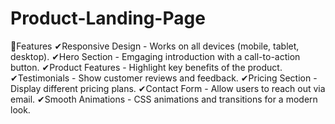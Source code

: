 # Product-Landing-Page

🚀Features
✔Responsive Design - Works on all devices (mobile, tablet, desktop).
✔Hero Section - Emgaging introduction with a call-to-action button.
✔Product Features - Highlight key benefits of the product.
✔Testimonials - Show customer reviews and feedback.
✔Pricing Section - Display different pricing plans.
✔Contact Form - Allow users to reach out via email.
✔Smooth Animations - CSS animations and transitions for a modern look.
